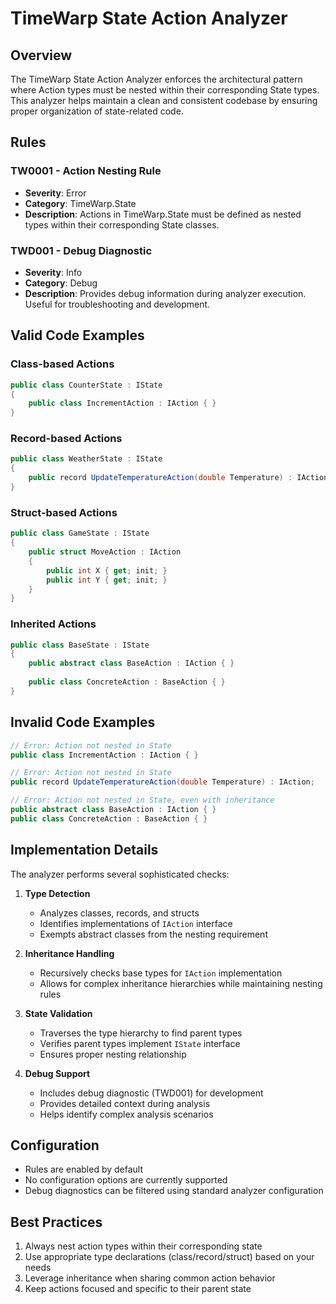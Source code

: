 # TimeWarp State Action Analyzer

## Overview
The TimeWarp State Action Analyzer enforces the architectural pattern where Action types must be nested within their corresponding State types. This analyzer helps maintain a clean and consistent codebase by ensuring proper organization of state-related code.

## Rules

### TW0001 - Action Nesting Rule
- **Severity**: Error
- **Category**: TimeWarp.State
- **Description**: Actions in TimeWarp.State must be defined as nested types within their corresponding State classes.

### TWD001 - Debug Diagnostic
- **Severity**: Info
- **Category**: Debug
- **Description**: Provides debug information during analyzer execution. Useful for troubleshooting and development.

## Valid Code Examples

### Class-based Actions
```csharp
public class CounterState : IState
{
    public class IncrementAction : IAction { }
}
```

### Record-based Actions
```csharp
public class WeatherState : IState
{
    public record UpdateTemperatureAction(double Temperature) : IAction;
}
```

### Struct-based Actions
```csharp
public class GameState : IState
{
    public struct MoveAction : IAction 
    {
        public int X { get; init; }
        public int Y { get; init; }
    }
}
```

### Inherited Actions
```csharp
public class BaseState : IState
{
    public abstract class BaseAction : IAction { }
    
    public class ConcreteAction : BaseAction { }
}
```

## Invalid Code Examples
```csharp
// Error: Action not nested in State
public class IncrementAction : IAction { }

// Error: Action not nested in State
public record UpdateTemperatureAction(double Temperature) : IAction;

// Error: Action not nested in State, even with inheritance
public abstract class BaseAction : IAction { }
public class ConcreteAction : BaseAction { }
```

## Implementation Details
The analyzer performs several sophisticated checks:

1. **Type Detection**
   - Analyzes classes, records, and structs
   - Identifies implementations of `IAction` interface
   - Exempts abstract classes from the nesting requirement

2. **Inheritance Handling**
   - Recursively checks base types for `IAction` implementation
   - Allows for complex inheritance hierarchies while maintaining nesting rules

3. **State Validation**
   - Traverses the type hierarchy to find parent types
   - Verifies parent types implement `IState` interface
   - Ensures proper nesting relationship

4. **Debug Support**
   - Includes debug diagnostic (TWD001) for development
   - Provides detailed context during analysis
   - Helps identify complex analysis scenarios

## Configuration
- Rules are enabled by default
- No configuration options are currently supported
- Debug diagnostics can be filtered using standard analyzer configuration

## Best Practices
1. Always nest action types within their corresponding state
2. Use appropriate type declarations (class/record/struct) based on your needs
3. Leverage inheritance when sharing common action behavior
4. Keep actions focused and specific to their parent state
